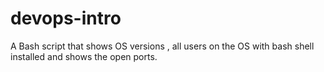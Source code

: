 # devops-intro
A Bash script that shows OS versions , all users on the OS with bash shell installed and shows the open ports. 
